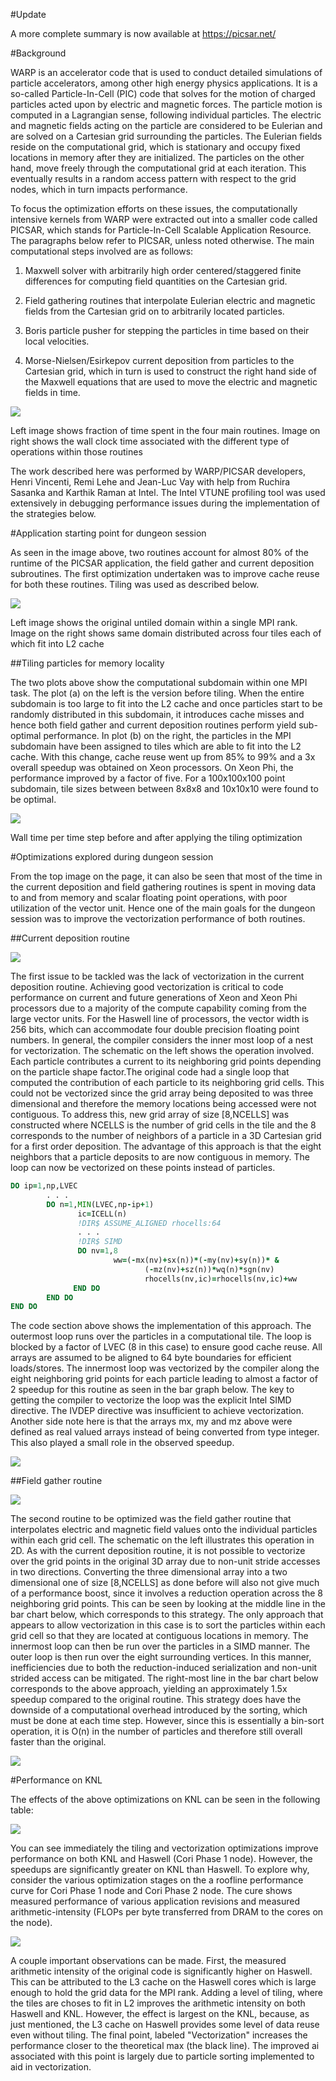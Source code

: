#Update

A more complete summary is now available at https://picsar.net/

#Background

WARP is an accelerator code that is used to conduct detailed simulations of particle accelerators, among other high energy physics applications. It is a so-called Particle-In-Cell (PIC) code that solves for the motion of charged particles acted upon by electric and magnetic forces. The particle motion is computed in a Lagrangian sense, following individual particles. The electric and magnetic fields acting on the particle are considered to be Eulerian and are solved on a Cartesian grid surrounding the particles. The Eulerian fields reside on the computational grid, which is stationary and occupy fixed locations in memory after they are initialized. The particles on the other hand, move freely through the computational grid at each iteration. This eventually results in a random access pattern with respect to the grid nodes, which in turn impacts performance.   

To focus the optimization efforts on these issues, the computationally intensive kernels from WARP were extracted out into a smaller code called PICSAR, which stands for Particle-In-Cell Scalable Application Resource. The paragraphs below refer to PICSAR, unless noted otherwise. The main computational steps involved are as follows:

1. Maxwell solver with arbitrarily high order centered/staggered finite differences for computing field quantities on the Cartesian grid.

2. Field gathering routines that interpolate Eulerian electric and magnetic fields from the Cartesian grid on to arbitrarily located particles.

3. Boris particle pusher for stepping the particles in time based on their local velocities.

4. Morse-Nielsen/Esirkepov current deposition from particles to the Cartesian grid, which in turn is used to construct the right hand side of the Maxwell equations that are used to move the electric and magnetic fields in time. 

![](image/Routineswalltime.png)

Left image shows fraction of time spent in the four main routines. Image on right shows the wall clock time associated with the different type of operations within those routines

The work described here was performed by WARP/PICSAR developers, Henri Vincenti, Remi Lehe and Jean-Luc Vay with help from Ruchira Sasanka and Karthik Raman at Intel. The Intel VTUNE profiling tool was used extensively in debugging performance issues during the implementation of the strategies below.  

#Application starting point for dungeon session

As seen in the image above, two routines account for almost 80% of the runtime of the PICSAR application, the field gather and current deposition subroutines. The first optimization undertaken was to improve cache reuse for both these routines. Tiling was used as described below.

![](image/TilingPrinciple.png)

Left image shows the original untiled domain within a single MPI rank. Image on the right shows same domain distributed across four tiles each of which fit into L2 cache 

##Tiling particles for memory locality

The two plots above show the computational subdomain within one MPI task. The plot (a) on the left is the version before tiling. When the entire subdomain is too large to fit into the L2 cache and once particles start to be randomly distributed in this subdomain, it introduces cache misses and hence both field gather and current deposition routines perform yield sub-optimal performance. In plot (b) on the right, the particles in the MPI subdomain have been assigned to tiles which are able to fit into the L2 cache. With this change, cache reuse went up from 85% to 99% and a 3x overall speedup was obtained on Xeon processors. On Xeon Phi, the performance improved by a factor of five. For a 100x100x100 point subdomain, tile sizes between between 8x8x8 and 10x10x10 were found to be optimal. 

![](image/Tilingspeedup.png)

Wall time per time step before and after applying the tiling optimization
 
#Optimizations explored during dungeon session

From the top image on the page, it can also be seen that most of the time in the current deposition and field gathering routines is spent in moving data to and from memory and scalar floating point operations, with poor utilization of the vector unit. Hence one of the main goals for the dungeon session was to improve the vectorization performance of both routines. 

##Current deposition routine

![](image/Currentdepositionschematic.png)	

The first issue to be tackled was the lack of vectorization in the current deposition routine. Achieving good vectorization is critical to code performance on current and future generations of Xeon and Xeon Phi processors due to a majority of the compute capability coming from the large vector units. For the Haswell line of processors, the vector width is 256 bits, which can accommodate four double precision floating point numbers. In general, the compiler considers the inner most loop of a nest for vectorization. The schematic on the left shows the operation involved. Each particle contributes a current to its neighboring grid points depending on the particle shape factor.The original code had a single loop that computed the contribution of each particle to its neighboring grid cells. This could not be vectorized since the grid array being deposited to was three dimensional and therefore the memory locations being accessed were not contiguous. To address this, new grid array of size [8,NCELLS] was constructed where NCELLS is the number of grid cells in the tile and the 8 corresponds to the number of neighbors of a particle in a 3D Cartesian grid for a first order deposition. The advantage of this approach is that the eight neighbors that a particle deposits to are now contiguous in memory. The loop can now be vectorized on these points instead of particles.  

```fortran
DO ip=1,np,LVEC
        . . .
        DO n=1,MIN(LVEC,np-ip+1)
               ic=ICELL(n)
               !DIR$ ASSUME_ALIGNED rhocells:64
               . . . 
               !DIR$ SIMD
               DO nv=1,8
                       ww=(-mx(nv)+sx(n))*(-my(nv)+sy(n))* &
                              (-mz(nv)+sz(n))*wq(n)*sgn(nv)
                              rhocells(nv,ic)=rhocells(nv,ic)+ww
              END DO
        END DO 
END DO
```

The code section above shows the implementation of this approach. The outermost loop runs over the particles in a computational tile. The loop is blocked by a factor of LVEC (8 in this case) to ensure good cache reuse. All arrays are assumed to be aligned to 64 byte boundaries for efficient loads/stores. The innermost loop was vectorized by the compiler along the eight neighboring grid points for each particle leading to almost a factor of 2 speedup for this routine as seen in the bar graph below. The key to getting the compiler to vectorize the loop was the explicit Intel SIMD directive. The IVDEP directive was insufficient to achieve vectorization. Another side note here is that the arrays mx, my and mz above were defined as real valued arrays instead of being converted from type integer. This also played a small role in the observed speedup.   

![](image/Currentdepositiondungeon.png)		

##Field gather routine

![](image/Fieldgatherschematic.png)		

 The second routine to be optimized was the field gather routine that interpolates electric and magnetic field values onto the individual particles within each grid cell. The schematic on the left illustrates this operation in 2D. As with the current deposition routine, it is not possible to vectorize over the grid points in the original 3D array due to non-unit stride accesses in two directions. Converting the three dimensional array into a two dimensional one of size [8,NCELLS] as done before will also not give much of a performance boost, since it involves a reduction operation across the 8 neighboring grid points. This can be seen by looking at the middle line in the bar chart below, which corresponds to this strategy. The only approach that appears to allow vectorization in this case is to sort the particles within each grid cell so that they are located at contiguous locations in memory. The innermost loop can then be run over the particles in a SIMD manner. The outer loop is then run over the eight surrounding vertices. In this manner, inefficiencies due to both the reduction-induced serialization and non-unit strided access can be mitigated. The right-most line in the bar chart below corresponds to the above approach, yielding an approximately 1.5x speedup compared to the original routine. This strategy does have the downside of a computational overhead introduced by the sorting, which must be done at each time step. However, since this is essentially a bin-sort operation, it is O(n) in the number of particles and therefore still overall faster than the original.  


![](image/Fieldgatherdungeon.png)		

#Performance on KNL

The effects of the above optimizations on KNL can be seen in the following table:

![](image/Warp-table.png)

You can see immediately the tiling and vectorization optimizations improve performance on both KNL and Haswell (Cori Phase 1 node). However, the speedups are significantly greater on KNL than Haswell. To explore why, consider the various optimization stages on the a roofline performance curve for Cori Phase 1 node and Cori Phase 2 node. The cure shows measured performance of various application revisions and measured arithmetic-intensity (FLOPs per byte transferred from DRAM to the cores on the node). 

![](image/Warp-roofline.png)

A couple important observations can be made. First, the measured arithmetic intensity of the original code is significantly higher on Haswell. This can be attributed to the L3 cache on the Haswell cores which is large enough to hold the grid data for the MPI rank. Adding a level of tiling, where the tiles are choses to fit in L2 improves the arithmetic intensity on both Haswell and KNL. However, the effect is largest on the KNL, because, as just mentioned, the L3 cache on Haswell provides some level of data reuse even without tiling. The final point, labeled "Vectorization" increases the performance closer to the theoretical max (the black line). The improved ai associated with this point is largely due to particle sorting implemented to aid in vectorization. 
